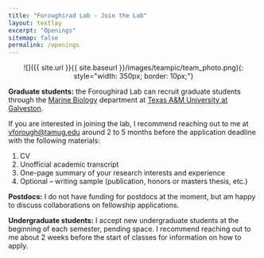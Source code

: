 ```yaml
---
title: "Foroughirad Lab - Join the Lab"
layout: textlay
excerpt: "Openings"
sitemap: false
permalink: /openings
---
```

<p align="center">
![]({{ site.url }}{{ site.baseurl }}/images/teampic/team_photo.png){: style="width: 350px; border: 10px;"}
</p>

**Graduate students:** the Foroughirad Lab can recruit graduate students through the [Marine Biology](https://www.tamug.edu/marb/degrees/Marine_Biology_graduate_program.html) department at [Texas A&M University at Galveston](https://www.tamug.edu/).

If you are interested in joining the lab, I recommend reaching out to me at <vforough@tamug.edu> around 2 to 5 months before the application deadline with the following materials: 

1. CV
2. Unofficial academic transcript
3. One-page summary of your research interests and experience
4. Optional – writing sample (publication, honors or masters thesis, etc.)

**Postdocs:** I do not have funding for postdocs at the moment, but am happy to discuss collaborations on fellowship applications.

**Undergraduate students:** I accept new undergraduate students at the beginning of each semester, pending space. I recommend reaching out to me about 2 weeks before the start of classes for information on how to apply. 

<!--**Field assistants:** Openings for summer 2024 field assistant positions are posted! Apply here [NSF ETAP](https://etap.nsf.gov/award/135/opportunity/7560) by February 15th.-->
<br>
<br>

